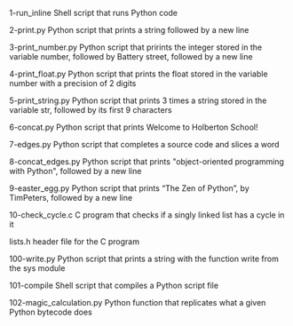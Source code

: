 1-run_inline	Shell script that runs Python code

2-print.py	Python script that prints a string followed by a new line

3-print_number.py	Python script that prirints the integer stored in the variable number, followed by Battery street, followed by a new line

4-print_float.py	Python script that prints the float stored in the variable number with a precision of 2 digits

5-print_string.py	Python script that prints 3 times a string stored in the variable str, followed by its first 9 characters

6-concat.py	Python script that prints Welcome to Holberton School!

7-edges.py	Python script that completes a source code and slices a word

8-concat_edges.py	Python script that prints "object-oriented programming with Python", followed by a new line

9-easter_egg.py	Python script that prints “The Zen of Python”, by TimPeters, followed by a new line

10-check_cycle.c	C program that checks if a singly linked list has a cycle in it

lists.h	header file for the C program

100-write.py	Python script that prints a string with the function write from the sys module

101-compile	       Shell script that compiles a Python script file

102-magic_calculation.py	Python function that replicates what a given Python bytecode does

